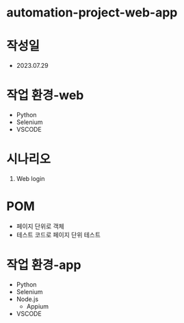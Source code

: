 # automation-project-web-app

# 작성일 
* 2023.07.29 

# 작업 환경-web
* Python
* Selenium
* VSCODE

# 시나리오 
1. Web login

# POM
* 페이지 단위로 객체
* 테스트 코드로 페이지 단위 테스트

# 작업 환경-app
* Python
* Selenium
* Node.js
  * Appium
* VSCODE

